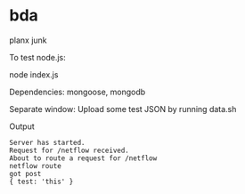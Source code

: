 bda
===

planx junk


To test node.js:

node index.js

Dependencies: mongoose, mongodb

Separate window: Upload some test JSON by running data.sh

Output

```
Server has started.
Request for /netflow received.
About to route a request for /netflow
netflow route
got post
{ test: 'this' }
```

